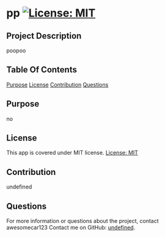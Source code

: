 # pp   [![License: MIT](https://img.shields.io/badge/License-MIT-yellow.svg)](https://opensource.org/licenses/MIT)
  ## Project Description
  poopoo
  ## Table Of Contents
 
   [Purpose](#Purpose)
   [License](#license)
   [Contribution](#contributing)
   [Questions](#questions)
  
  ## Purpose
  no
  ## License
  
This app is covered under MIT license.
[License: MIT](https://opensource.org/licenses/MIT)
    
  ## Contribution
  undefined
  ## Questions
  For more information or questions about the project, contact awesomecar123
  Contact me on GitHub: [undefined](https://github.com/undefined/).
